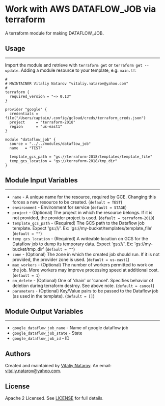 # Work with AWS DATAFLOW_JOB via terraform

A terraform module for making DATAFLOW_JOB.


## Usage
----------------------
Import the module and retrieve with ```terraform get``` or ```terraform get --update```. Adding a module resource to your template, e.g. `main.tf`:

```
#
# MAINTAINER Vitaliy Natarov "vitaliy.natarov@yahoo.com"
#
terraform {
  required_version = "~> 0.13"
}

provider "google" {
  credentials = file("/Users/captain/.config/gcloud/creds/terraform_creds.json")
  project     = "terraform-2018"
  region      = "us-east1"
}

module "dataflow_job" {
  source = "../../modules/dataflow_job"
  name   = "TEST"

  template_gcs_path = "gs://terraform-2018/templates/template_file"
  temp_gcs_location = "gs://terraform-2018/tmp_dir"
}
```

## Module Input Variables
----------------------
- `name` - A unique name for the resource, required by GCE. Changing this forces a new resource to be created. (`default = TEST`)
- `environment` - Environment for service (`default = STAGE`)
- `project` - (Optional) The project in which the resource belongs. If it is not provided, the provider project is used. (`default = terraform-2018`)
- `template_gcs_path` - (Required) The GCS path to the Dataflow job template. Expect 'gs://<bucket>/<path>'. Ex: 'gs://my-bucket/templates/template_file' (`default = ""`)
- `temp_gcs_location` - (Required) A writeable location on GCS for the Dataflow job to dump its temporary data. Expect 'gs://<bucket>/<path>'. Ex: 'gs://my-bucket/tmp_dir' (`default = ""`)
- `zone` - (Optional) The zone in which the created job should run. If it is not provided, the provider zone is used. (`default = us-east1`)
- `max_workers` - (Optional) The number of workers permitted to work on the job. More workers may improve processing speed at additional cost. (`default = 1`)
- `on_delete` - (Optional) One of 'drain' or 'cancel'. Specifies behavior of deletion during terraform destroy. See above note. (`default = cancel`)
- `parameters` - (Optional) Key/Value pairs to be passed to the Dataflow job (as used in the template). (`default = []`)

## Module Output Variables
----------------------
- `google_dataflow_job_name` - Name of google dataflow job
- `google_dataflow_job_state` - State
- `google_dataflow_job_id` - ID


## Authors

Created and maintained by [Vitaliy Natarov](https://github.com/SebastianUA). An email: [vitaliy.natarov@yahoo.com](vitaliy.natarov@yahoo.com).

## License

Apache 2 Licensed. See [LICENSE](https://github.com/SebastianUA/terraform/blob/master/LICENSE) for full details.
